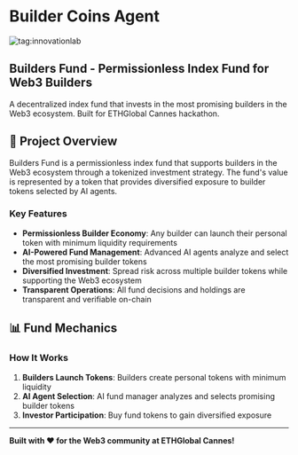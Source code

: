 # Builder Coins Agent

![tag:innovationlab](https://img.shields.io/badge/innovationlab-3D8BD3)

## Builders Fund - Permissionless Index Fund for Web3 Builders

A decentralized index fund that invests in the most promising builders in the Web3 ecosystem. Built for ETHGlobal Cannes hackathon.

## 🚀 Project Overview

Builders Fund is a permissionless index fund that supports builders in the Web3 ecosystem through a tokenized investment strategy. The fund's value is represented by a token that provides diversified exposure to builder tokens selected by AI agents.

### Key Features

- **Permissionless Builder Economy**: Any builder can launch their personal token with minimum liquidity requirements
- **AI-Powered Fund Management**: Advanced AI agents analyze and select the most promising builder tokens
- **Diversified Investment**: Spread risk across multiple builder tokens while supporting the Web3 ecosystem
- **Transparent Operations**: All fund decisions and holdings are transparent and verifiable on-chain

## 📊 Fund Mechanics

### How It Works

1. **Builders Launch Tokens**: Builders create personal tokens with minimum liquidity
2. **AI Agent Selection**: AI fund manager analyzes and selects promising builder tokens
3. **Investor Participation**: Buy fund tokens to gain diversified exposure

---

**Built with ❤️ for the Web3 community at ETHGlobal Cannes!**
